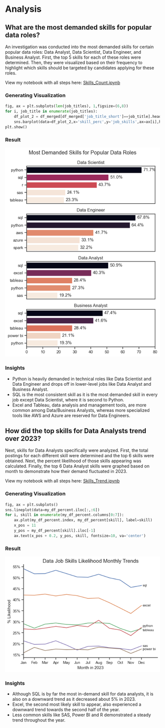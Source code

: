 # Analysis
## What are the most demanded skills for popular data roles?
An investigation was conducted into the most demanded skills for certain popular data roles: Data Analyst, Data Scientist, Data Engineer, and Business Analyst. First, the top 5 skills for each of these roles were determined. Then, they were visualized based on their frequency to highlight which skills should be targeted by candidates applying for these roles.

View my notebook with all steps here: 
[Skills_Count.ipynb](Final_Project/Skills_Count.ipynb)

### Generating Visualization
```python
fig, ax = plt.subplots(len(job_titles), 1,figsize=(6,8))
for i, job_title in enumerate(job_titles):
    df_plot_2 = df_merged[df_merged['job_title_short']==job_title].head(5)
    sns.barplot(data=df_plot_2,x='skill_perc',y='job_skills',ax=ax[i],hue='skill_perc',palette='rocket_r')
plt.show()
```
### Result
![Visualization of Top Skills for Data Jobs](Final_Project/Images/skill_demand_chart.png)

### Insights
- Python is heavily demanded in technical roles like Data Scientist and Data Engineer and drops off in lower-level jobs like Data Analyst and Business Analyst.
- SQL is the most consistent skill as it is the most demanded skill in every job except Data Scientist, where it is second to Python.
- Excel and Tableau, data analysis and management tools, are more common among Data/Business Analysts, whereas more specialized tools like AWS and Azure are reserved for Data Engineers.

## How did the top skills for Data Analysts trend over 2023?
Next, skills for Data Analysts specifically were analyzed. First, the total postings for each different skill were determined and the top 6 skills were obtained. Next, the percent likelihood of those skills appearing was calculated. Finally, the top 6 Data Analyst skills were graphed based on month to demonstrate how their demand fluctuated in 2023.

View my notebook with all steps here: 
[Skills_Trend.ipynb](Final_Project/Skills_Trend.ipynb)

### Generating Visualization
```python
fig, ax = plt.subplots()
sns.lineplot(data=my_df_percent.iloc[:,:6])
for i, skill in enumerate(my_df_percent.columns[0:7]):
    ax.plot(my_df_percent.index, my_df_percent[skill], label=skill)
    x_pos = 11
    y_pos = my_df_percent[skill].iloc[-1]
    ax.text(x_pos + 0.2, y_pos, skill, fontsize=10, va='center')
```
### Result
![Visualization of Top Skills Trends for Data Analysts](Final_Project\Images\real_skill_trend_chart.png)

### Insights
- Although SQL is by far the most in-demand skill for data analysts, it is also on a downward trend as it decreased about 5% in 2023.
- Excel, the second most likely skill to appear, also experienced a downward trend towards the second half of the year.
- Less common skills like SAS, Power BI and R demonstrated a steady trend throughout the year.